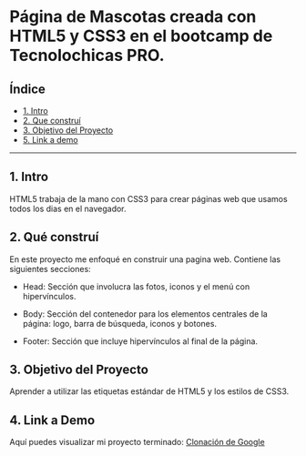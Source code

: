 # Página de Mascotas creada con HTML5 y CSS3 en el bootcamp de Tecnolochicas PRO.


## **Índice** 

* [1. Intro](#)
* [2. Que construí](#)
* [3. Objetivo del Proyecto](#)
* [5. Link a demo](#)

****

## 1. Intro

HTML5 trabaja de la mano con CSS3 para crear páginas web que usamos todos los dias en el navegador.

## 2. Qué construí

En este proyecto me enfoqué en construir una pagina web. Contiene las siguientes secciones:

* Head: Sección que involucra las fotos, iconos y el menú con hipervínculos.

* Body: Sección del contenedor para los elementos centrales de la página: logo, barra de búsqueda, iconos y botones.

* Footer: Sección que incluye hipervínculos al final de la página.

## 3. Objetivo del Proyecto
Aprender a utilizar las etiquetas estándar de HTML5 y los estilos de CSS3.

## 4. Link a Demo
Aquí puedes visualizar mi proyecto terminado: [Clonación de Google](#)
